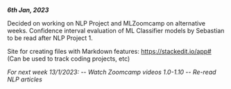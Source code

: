 _**6th Jan, 2023**_

Decided on working on NLP Project and MLZoomcamp on alternative weeks.
Confidence interval evaluation of ML Classifier models by Sebastian to be read after NLP Project 1.

Site for creating files with Markdown features: https://stackedit.io/app# (Can be used to track coding projects, etc)

*For next week 13/1/2023:
  -- Watch Zoomcamp videos 1.0-1.10
  -- Re-read NLP articles*
